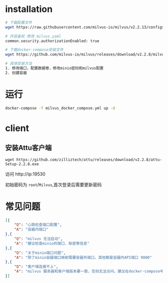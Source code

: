 # installation

```bash
# 下载配置文件
wget https://raw.githubusercontent.com/milvus-io/milvus/v2.2.13/configs/milvus.yaml

# 开启鉴权 修改 milvus.yaml
common.security.authorizationEnabled: true

# 下载docker-compose安装文件
wget https://github.com/milvus-io/milvus/releases/download/v2.2.8/milvus-standalone-docker-compose.yml -O milvus-docker-compose.yml

```

```bash
# 具体安装方法
1. 修改端口，配置数据卷，修改minio密码和milvus配置
2. 创建容器
```

# 运行

```bash
docker-compose -f milvus_docker_compose.yml up -d
```

# client

## 安装Attu客户端

```
wget https://github.com/zilliztech/attu/releases/download/v2.2.8/attu-Setup-2.2.8.exe
```

访问 http://ip:19530

初始密码为 `root`/`Milvus`,首次登录后需要更新密码

# 常见问题

```json
[{
    "Q": "心跳检查端口配置",
    "A": "容器内端口"
},{
    "Q": "milvus 无法启动",
    "A": "建议检查minio的端口、账密等信息"
},{
    "Q": "关于minio端口问题",
    "A": "除了minio容器端口映射需要容器外端口，其他都是容器内API端口 9000"
},{
    "Q": "客户端连接不上",
    "A": "milvus 服务器和客户端版本要一致，否则无法访问。建议在docker-compose中集成web attu" 
}]
```
